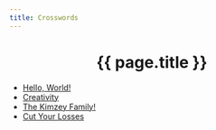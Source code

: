 ```yaml
---
title: Crosswords
---
```


<head>
		<meta charset="utf-8">
		<meta name="viewport" content="width=device-width, initial-scale = 1.0, maximum-scale=1.0, user-scalable=no" />
		<meta property="og:description" content="Personal perfolio website of Steven Sawtelle">
		<meta property="og:site_name" content="Steven Sawtelle" />
		<title>Steven Sawtelle - Crosswords</title>
		<link rel="stylesheet" type="text/css" href="../css/style.css">
</head>

# <center>{{ page.title }}</center>

<ul>
    <li>
        <a href="/puzzles/crosswords/helloworld">Hello, World!</a>
    </li>
    <li>
        <a href="/puzzles/crosswords/creativity">Creativity</a>
    </li>
    <li>
        <a href="/puzzles/crosswords/kimzeys">The Kimzey Family!</a>
    </li>
    <li>
        <a href="/puzzles/crosswords/cutyourlosses">Cut Your Losses</a>
    </li>
</ul>

